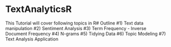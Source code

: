 # TextAnalyticsR
This Tutorial will cover following topics in R# Outline   #1) Text data manipulation  #2) Sentiment Analysis  #3) Term Frequency - Inverse Document Frequency  #4) N-grams  #5) Tidying Data  #6) Topic Modeling  #7) Text Analysis Application
